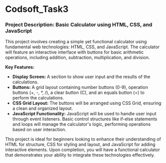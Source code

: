 # Codsoft_Task3
### Project Description: Basic Calculator using HTML, CSS, and JavaScript

This project involves creating a simple yet functional calculator using fundamental web technologies: HTML, CSS, and JavaScript. The calculator will feature an interactive interface with buttons for basic arithmetic operations, including addition, subtraction, multiplication, and division. 

**Key Features:**
- **Display Screen:** A section to show user input and the results of the calculations.
- **Buttons:** A grid layout containing number buttons (0-9), operation buttons (+, -, *, /), a clear button (C), and an equals button (=) to perform the calculations.
- **CSS Grid Layout:** The buttons will be arranged using CSS Grid, ensuring a clean and organized layout.
- **JavaScript Functionality:** JavaScript will be used to handle user input through event listeners. Basic control structures like if-else statements and loops will manage the calculator's logic, performing operations based on user interaction.

This project is ideal for beginners looking to enhance their understanding of HTML for structure, CSS for styling and layout, and JavaScript for adding interactive elements. Upon completion, you will have a functional calculator that demonstrates your ability to integrate these technologies effectively.
